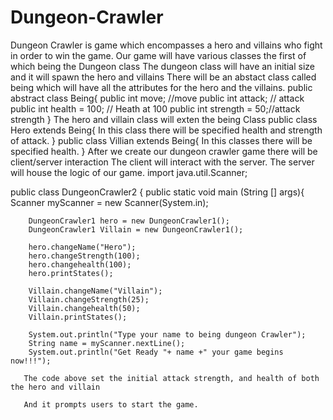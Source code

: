 # Dungeon-Crawler
Dungeon Crawler is game which encompasses a hero and villains who fight in order to win the game. 
Our game will have various classes the first of which being the Dungeon class
The dungeon class will have an initial size and it will spawn the hero and villains
There will be an abstact class called being which will have all the attributes for the hero and the villains. 
public abstract class Being{
    public int move; //move
    public int attack; // attack
    public int health = 100; // Heath at 100
    public int strength = 50;//attack strength
}
The hero and villain class will exten the being Class
public class Hero extends Being{
    In this class there will be specified health and strength of attack.
}
public class Villian extends Being{
    In this classes there will be specified health. 
}
After we create our dungeon crawler game there will be client/server interaction
The client will interact with the server. 
The server will house the logic of our game. 
import java.util.Scanner;

public class DungeonCrawler2 {
    public static void main (String [] args){
        Scanner myScanner = new Scanner(System.in);
        
        DungeonCrawler1 hero = new DungeonCrawler1();
        DungeonCrawler1 Villain = new DungeonCrawler1();
        
        hero.changeName("Hero");
        hero.changeStrength(100);
        hero.changehealth(100);
        hero.printStates();
        
        Villain.changeName("Villain");
        Villain.changeStrength(25);
        Villain.changehealth(50);
        Villain.printStates();
         
        System.out.println("Type your name to being dungeon Crawler");
        String name = myScanner.nextLine();
        System.out.println("Get Ready "+ name +" your game begins now!!!");
        
       The code above set the initial attack strength, and health of both the hero and villain
       
       And it prompts users to start the game.
